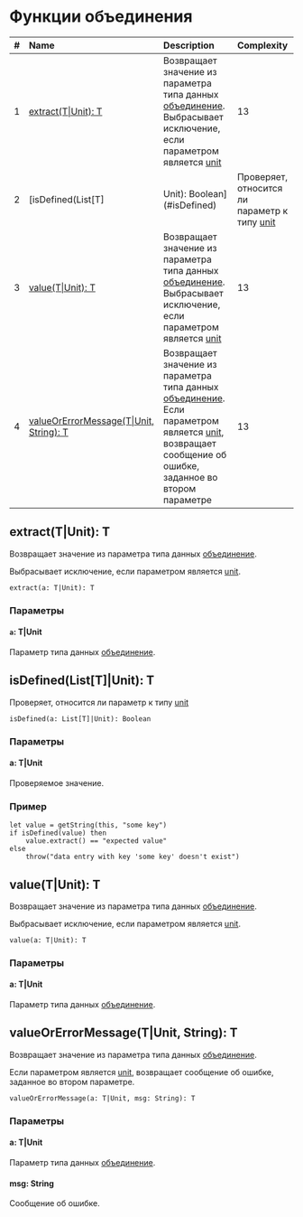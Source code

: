 # Функции объединения

| # | Name | Description | Complexity |
| :--- | :--- | :--- | :--- |
| 1 | [extract(T&#124;Unit): T](#extract) | Возвращает значение из параметра типа данных [объединение](/ride/data-types/union.md).<br>Выбрасывает исключение, если параметром является [unit](/ride/data-types/unit.md) | 13 |
| 2 | [isDefined(List[T]|Unit): Boolean](#isDefined) | Проверяет, относится ли параметр к типу [unit](/ride/data-types/unit.md) | 1 |
| 3 | [value(T&#124;Unit): T](#value) | Возвращает значение из параметра типа данных [объединение](/ride/data-types/union.md).<br>Выбрасывает исключение, если параметром является [unit](/ride/data-types/unit.md) | 13 |
| 4 | [valueOrErrorMessage(T&#124;Unit, String): T](#value-error) | Возвращает значение из параметра типа данных [объединение](/ride/data-types/union.md).<br>Если параметром является [unit](/ride/data-types/unit.md), возвращает сообщение об ошибке, заданное во втором параметре | 13 |

## extract(T|Unit): T<a id="extract"></a>

Возвращает значение из параметра типа данных [объединение](/ride/data-types/union.md).

Выбрасывает исключение, если параметром является [unit](/ride/data-types/unit.md).

``` ride
extract(a: T|Unit): T
```

### Параметры

#### `a`: T|Unit

Параметр типа данных [объединение](/ride/data-types/union.md).

## isDefined(List[T]|Unit): T<a id="isDefined"></a>

Проверяет, относится ли параметр к типу [unit](/ride/data-types/unit.md)

```ride
isDefined(a: List[T]|Unit): Boolean
```

### Параметры

#### a: T|Unit

Проверяемое значение.

### Пример

```ride
let value = getString(this, "some key")
if isDefined(value) then
    value.extract() == "expected value"
else
    throw("data entry with key 'some key' doesn't exist")
```

## value(T|Unit): T<a id="value"></a>

Возвращает значение из параметра типа данных [объединение](/ride/data-types/union.md).

Выбрасывает исключение, если параметром является [unit](/ride/data-types/unit.md).

``` ride
value(a: T|Unit): T
```

### Параметры

#### a: T|Unit

Параметр типа данных [объединение](/ride/data-types/union.md).

## valueOrErrorMessage(T|Unit, String): T<a id="value-error"></a>

Возвращает значение из параметра типа данных [объединение](/ride/data-types/union.md).

Если параметром является [unit](/ride/data-types/unit.md), возвращает сообщение об ошибке, заданное во втором параметре.

``` ride
valueOrErrorMessage(a: T|Unit, msg: String): T
```

### Параметры

#### a: T|Unit

Параметр типа данных [объединение](/ride/data-types/union.md).

#### msg: String

Сообщение об ошибке.
